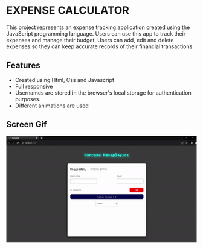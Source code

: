 <h1>EXPENSE CALCULATOR</h1>

<p>This project represents an expense tracking application created using the JavaScript programming language. Users can use this app to track their expenses and manage their budget. Users can add, edit and delete expenses so they can keep accurate records of their financial transactions.</p>

<h2>Features</h2>

<ul>
        <li>Created using Html, Css and Javascript</li>
        <li>Full responsive</li>
        <li>Usernames are stored in the browser's local storage for authentication purposes.</li>
        <li>Different animations are used</li>
</ul>

<h2>Screen Gif</h2>

![](gif.gif)
